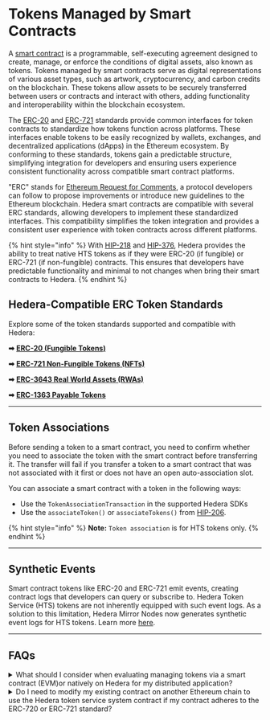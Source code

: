# Tokens Managed by Smart Contracts

A [smart contract](../../../support-and-community/glossary.md#smart-contract) is a programmable, self-executing agreement designed to create, manage, or enforce the conditions of digital assets, also known as tokens. Tokens managed by smart contracts serve as digital representations of various asset types, such as artwork, cryptocurrency, and carbon credits on the blockchain. These tokens allow assets to be securely transferred between users or contracts and interact with others, adding functionality and interoperability within the blockchain ecosystem.

The [ERC-20](../../../support-and-community/glossary.md#erc-20) and [ERC-721](../../../support-and-community/glossary.md#erc-721) standards provide common interfaces for token contracts to standardize how tokens function across platforms. These interfaces enable tokens to be easily recognized by wallets, exchanges, and decentralized applications (dApps) in the Ethereum ecosystem. By conforming to these standards, tokens gain a predictable structure, simplifying integration for developers and ensuring users experience consistent functionality across compatible smart contract platforms.

"ERC" stands for [Ethereum Request for Comments](../../../support-and-community/glossary.md#ethereum-request-for-comments-erc), a protocol developers can follow to propose improvements or introduce new guidelines to the Ethereum blockchain. Hedera smart contracts are compatible with several ERC standards, allowing developers to implement these standardized interfaces. This compatibility simplifies the token integration and provides a consistent user experience with token contracts across different platforms.

{% hint style="info" %}
With [HIP-218](https://hips.hedera.com/hip/hip-218) and [HIP-376](https://hips.hedera.com/hip/hip-376), Hedera provides the ability to treat native HTS tokens as if they were ERC-20 (if fungible)  or ERC-721 (if non-fungible) contracts. This ensures that developers have predictable functionality and minimal to not changes when bring their smart contracts to Hedera.
{% endhint %}

## Hedera-Compatible ERC Token Standards

Explore some of the token standards supported and compatible with Hedera:

**➡** [**ERC-20 (Fungible Tokens)**](erc-20-fungible-tokens.md)

**➡** [**ERC-721 Non-Fungible Tokens (NFTs)**](erc-721-non-fungible-tokens-nfts.md)

**➡** [**ERC-3643 Real World Assets (RWAs)** ](erc-3643-real-world-assets-rwa.md)

**➡** [**ERC-1363 Payable Tokens** ](erc-1363-payable-tokens.md)

***

## **Token Associations**

Before sending a token to a smart contract, you need to confirm whether you need to associate the token with the smart contract before transferring it. The transfer will fail if you transfer a token to a smart contract that was not associated with it first or does not have an open auto-association slot.&#x20;

You can associate a smart contract with a token in the following ways:

* Use the `TokenAssociationTransaction` in the supported Hedera SDKs
* Use the `associateToken()` or `associateTokens()` from [HIP-206](https://hips.hedera.com/hip/hip-206).

{% hint style="info" %}
**Note:** `Token association` is for HTS tokens only.
{% endhint %}

***

## Synthetic Events

Smart contract tokens like ERC-20 and ERC-721 emit events, creating contract logs that developers can query or subscribe to. Hedera Token Service (HTS) tokens are not inherently equipped with such event logs. As a solution to this limitation, Hedera Mirror Nodes now generates synthetic event logs for HTS tokens. Learn more [here](../../mirror-nodes/#synthetic-smart-contract-contract-logs).&#x20;

***

## FAQs

<details>

<summary>What should I consider when evaluating managing tokens via a smart contract (EVM)or natively on Hedera for my distributed application?</summary>

**Speed:** HTS transactions are native and offer faster execution time than a smart contract execution.

**Pricing:** Native services should be cheaper than the equivalent smart contract scenario.

</details>

<details>

<summary>Do I need to modify my existing contract on another Ethereum chain to use the Hedera token service system contract if my contract adheres to the ERC-720 or ERC-721 standard?</summary>

No, you do not need to modify your existing smart contract deployed to another EVM compatible chain.

</details>
